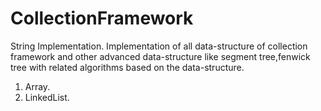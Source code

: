 # CollectionFramework
String Implementation.
Implementation of all data-structure of collection framework and other  advanced data-structure like segment tree,fenwick tree with related algorithms based on the data-structure.
1. Array. 
2. LinkedList.

